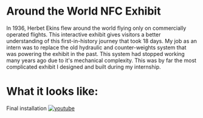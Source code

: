 # Around the World NFC Exhibit
In 1936, Herbet Ekins flew around the world flying only on commercially operated flights. This interactive exhibit gives visitors a better understanding of this first-in-history journey that took 18 days. My job as an intern was to replace the old hydraulic and counter-weights system that was powering the exhibit in the past. This system had stopped working many years ago due to it's mechanical complexity. This was by far the most complicated exhibit I designed and built during my internship.

# What it looks like:
Final installation
[![youtube](http://img.youtube.com/vi/7LiJq8QrP9Y/0.jpg)](https://www.youtube.com/watch?v=7LiJq8QrP9Y)
